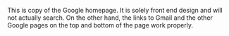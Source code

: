 This is copy of the Google homepage.  It is solely front end design and will not actually search.  On the other hand, the links to Gmail and the other Google pages on the top and bottom of the page work properly.